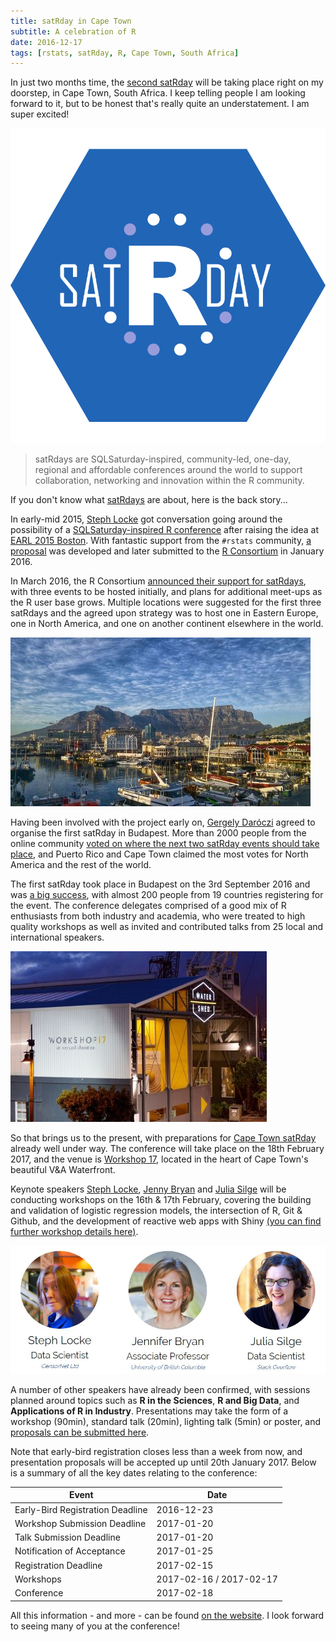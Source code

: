 ```yaml
---
title: satRday in Cape Town
subtitle: A celebration of R
date: 2016-12-17
tags: [rstats, satRday, R, Cape Town, South Africa]
---
```


In just two months time, the [second satRday](http://capetown2017.satrdays.org) will be taking place right on my doorstep, in Cape Town, South Africa. I keep telling people I am looking forward to it, but to be honest that's really quite an understatement. I am super excited!

![satRday Logo](/img/small-imgs/satRday-logo.png#floatright "satRday logo")

> satRdays are SQLSaturday-inspired, community-led, one-day, regional and affordable conferences around the world to support collaboration, networking and innovation within the R community.

If you don't know what [satRdays](http://satrdays.org/) are about, here is the back story...

In early-mid 2015, [Steph Locke](https://twitter.com/SteffLocke) got conversation going around the possibility of a [SQLSaturday-inspired R conference](http://itsalocke.com/sqlsaturdays-but-for-r) after raising the idea at [EARL 2015 Boston](https://earlconf.com/boston/). With fantastic support from the `#rstats` community, [a proposal](https://github.com/stephlocke/RSaturday-proposal) was developed and later submitted to the [R Consortium](https://www.r-consortium.org) in January 2016. 

In March 2016, the R Consortium [announced their support for satRdays](https://www.r-consortium.org/announcement/2016/03/23/r-consortium-funds-technical-initiatives-community-events-and-training-to-support-r-user-community), with three events to be hosted initially, and plans for additional meet-ups as the R user base grows. Multiple locations were suggested for the first three satRdays and the agreed upon strategy was to host one in Eastern Europe, one in North America, and one on another continent elsewhere in the world. 

![V&A Waterfront - location for Cape Town satRday](/img/small-imgs/cape-town-waterfront.jpg#floatright "V&A Waterfront - location for Cape Town satRday")

Having been involved with the project early on, [Gergely Daróczi](https://about.me/daroczig) agreed to organise the first satRday in Budapest. More than 2000 people from the online community [voted on where the next two satRday events should take place](https://app.doopoll.co/poll/ZznsEGPnmbFafim2c/live-results), and Puerto Rico and Cape Town claimed the most votes for North America and the rest of the world.

The first satRday took place in Budapest on the 3rd September 2016 and was [a big success](https://www.r-consortium.org/blog/2016/09/07/the-start-of-satrdays), with almost 200 people from 19 countries registering for the event. The conference delegates comprised of a good mix of R enthusiasts from both industry and academia, who were treated to high quality workshops as well as invited and contributed talks from 25 local and international speakers.

![Workshop 17 - venue for Cape Town satRday](/img/small-imgs/workshop17.jpg#floatleft "Workshop 17 - venue for Cape Town satRday")

So that brings us to the present, with preparations for [Cape Town satRday](http://capetown2017.satrdays.org) already well under way. The conference will take place on the 18th February 2017, and the venue is [Workshop 17](http://workshop17.co.za/), located in the heart of Cape Town's beautiful V&A Waterfront.

Keynote speakers [Steph Locke](https://twitter.com/SteffLocke), [Jenny Bryan](https://twitter.com/JennyBryan) and [Julia Silge](https://twitter.com/juliasilge) will be conducting workshops on the 16th & 17th February, covering the building and validation of logistic regression models, the intersection of R, Git & Github, and the development of reactive web apps with Shiny [(you can find further workshop details here)](http://capetown2017.satrdays.org/#workshops).

![Keynote Speakers for Cape Town satRday](/img/small-imgs/cape-town-satrday-keynote-speakers.jpg#floatright "Keynote Speakers for Cape Town satRday")

A number of other speakers have already been confirmed, with sessions planned around topics such as **R in the Sciences**, **R and Big Data**, and **Applications of R in Industry**. Presentations may take the form of a workshop (90min), standard talk (20min), lighting talk (5min) or poster, and [proposals can be submitted here](https://datawookie.typeform.com/to/AvZ3NK).

Note that early-bird registration closes less than a week from now, and presentation proposals will be accepted up until 20th January 2017. Below is a summary of all the key dates relating to the conference:

| Event                            | Date                    |
|----------------------------------|-------------------------|
| Early-Bird Registration Deadline | 2016-12-23              |
| Workshop Submission Deadline     | 2017-01-20              |
| Talk Submission Deadline         | 2017-01-20              |
| Notification of Acceptance       | 2017-01-25              |
| Registration Deadline            | 2017-02-15              |
| Workshops                        | 2017-02-16 / 2017-02-17 |
| Conference                       | 2017-02-18              |

All this information - and more - can be found [on the website](http://capetown2017.satrdays.org). I look forward to seeing many of you at the conference!
